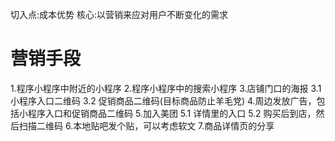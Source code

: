 切入点:成本优势
核心:以营销来应对用户不断变化的需求



# 营销手段
1.程序小程序中附近的小程序
2.程序小程序中的搜索小程序
3.店铺门口的海报
	3.1 小程序入口二维码
	3.2 促销商品二维码(目标商品防止羊毛党)
4.周边发放广告，包括小程序入口和促销商品二维码
5.加入美团
	5.1 详情里的入口
	5.2 购买后到店，然后扫描二维码
6.本地贴吧发个贴，可以考虑软文
7.商品详情页的分享














